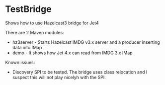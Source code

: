 # TestBridge
Shows how to use Hazelcast3 bridge for Jet4

There are 2 Maven modules:
- hz3server - Starts Hazelcast IMDG v3.x server and a producer inserting data into IMap
- demo - It shows how Jet 4.x can read from IMDG 3.x IMap

Known issues: 
- Discovery SPI to be tested. The bridge uses class relocation and I suspect this will not play nicelyh with the SPI. 
